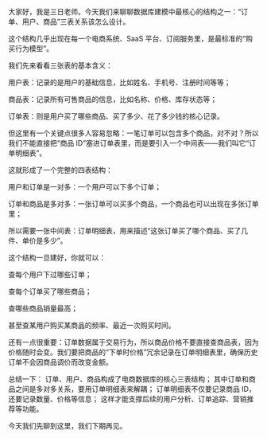 大家好，我是三日老师。今天我们来聊聊数据库建模中最核心的结构之一：“订单、用户、商品”三表关系该怎么设计。

这个结构几乎出现在每一个电商系统、SaaS 平台、订阅服务里，是最标准的“购买行为模型”。

我们先来看看三张表的基本含义：

用户表：记录的是用户的基础信息，比如姓名、手机号、注册时间等等；

商品表：记录所有可售商品的信息，比如名称、价格、库存状态等；

订单表：则是用户买了哪些商品、买了多少、花了多少钱的核心记录。

但这里有一个关键点很多人容易忽略：一笔订单可以包含多个商品，对不对？所以我们不能直接把“商品 ID”塞进订单表里，而是要引入一个中间表——我们叫它“订单明细表”。

这就形成了一个完整的四表结构：

用户和订单是一对多：一个用户可以下多个订单；

订单和商品是多对多：一张订单可以买多个商品，一个商品也可以出现在多张订单里；

所以需要一张中间表：订单明细表，用来描述“这张订单买了哪个商品、买了几件、单价是多少”。

这个结构一旦建好，你就可以：

查每个用户下过哪些订单；

查每个订单买了哪些商品；

查哪些商品销量最高；

甚至查某用户购买某商品的频率、最近一次购买时间。

还有一点很重要：订单数据属于交易行为，所以商品价格不要直接查商品表，因为价格随时会变。我们要把商品的“下单时价格”冗余记录在订单明细表里，确保历史订单不会因商品调价而改变金额。

总结一下：
订单、用户、商品构成了电商数据库的核心三表结构；
其中订单和商品之间是多对多关系，要用订单明细表来解耦；
订单明细表不仅要记录商品 ID，还要记录数量、价格等信息；
这样才能支撑后续的用户分析、订单追踪、营销推荐等功能。

今天我们先聊到这里，我们下期再见。

